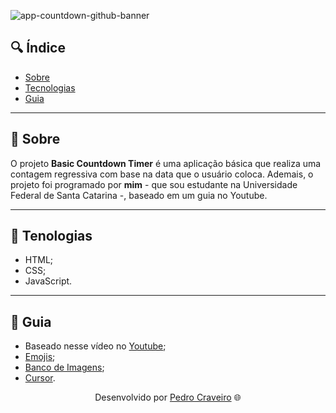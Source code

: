<!--
<h1>
    <img src="projeto.png">
</h1>
-->

![app-countdown-github-banner](https://user-images.githubusercontent.com/79882049/148591953-2cf5b5b3-5f67-4451-9ed4-bdb3cb6e2620.gif)

## 🔍 Índice
- [Sobre](#-sobre)
- [Tecnologias](#-tecnologias)
- [Guia](#-guia)

---
## 📑 Sobre

O projeto **Basic Countdown Timer** é uma aplicação básica que realiza uma contagem regressiva com base na data que o usuário coloca. Ademais, o projeto foi programado por **mim** - que sou estudante na Universidade Federal de Santa Catarina -, baseado em um guia no Youtube.

---


## 📑 Tenologias

- HTML;
- CSS;
- JavaScript.

---

## 📑 Guia

- Baseado nesse vídeo no [Youtube](https://www.youtube.com/watch?v=dtKciwk_si4&t=1s); 
- [Emojis](https://emojipedia.org/);
- [Banco de Imagens](https://www.pexels.com/pt-br/);
- [Cursor](https://www.cursors-4u.com/cursor/2008/12/22/world-of-warcraft-wow-hand-armor.html).

<p align="center">Desenvolvido por <a href ="https://www.linkedin.com/in/pecraveiro/">Pedro Craveiro</a> 🌐</p>
